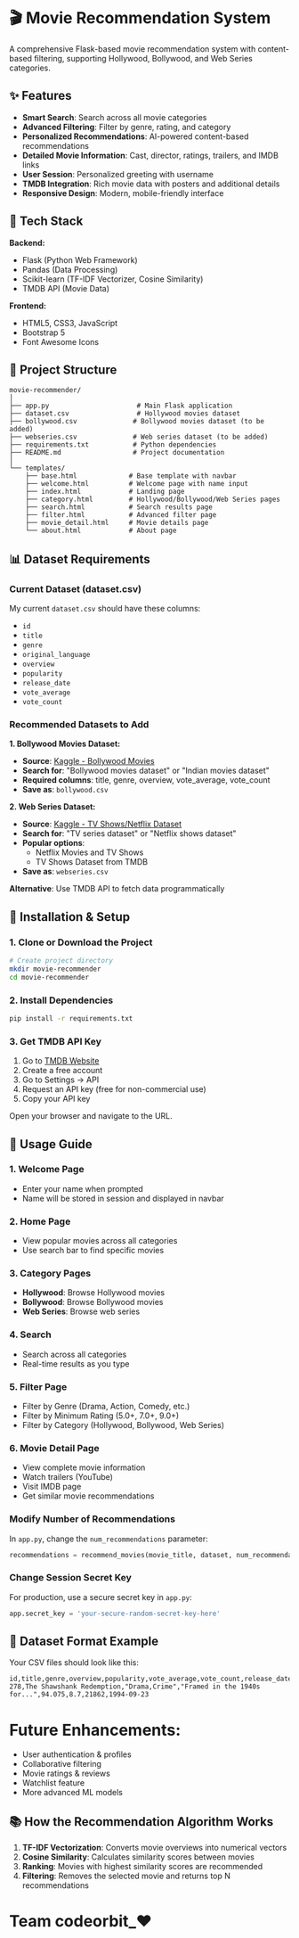 # 🎬 Movie Recommendation System

A comprehensive Flask-based movie recommendation system with content-based filtering, supporting Hollywood, Bollywood, and Web Series categories.

## ✨ Features

- **Smart Search**: Search across all movie categories
- **Advanced Filtering**: Filter by genre, rating, and category
- **Personalized Recommendations**: AI-powered content-based recommendations
- **Detailed Movie Information**: Cast, director, ratings, trailers, and IMDB links
- **User Session**: Personalized greeting with username
- **TMDB Integration**: Rich movie data with posters and additional details
- **Responsive Design**: Modern, mobile-friendly interface

## 🚀 Tech Stack

**Backend:**
- Flask (Python Web Framework)
- Pandas (Data Processing)
- Scikit-learn (TF-IDF Vectorizer, Cosine Similarity)
- TMDB API (Movie Data)

**Frontend:**
- HTML5, CSS3, JavaScript
- Bootstrap 5
- Font Awesome Icons

## 📁 Project Structure

```
movie-recommender/
│
├── app.py                      # Main Flask application
├── dataset.csv                 # Hollywood movies dataset
├── bollywood.csv              # Bollywood movies dataset (to be added)
├── webseries.csv              # Web series dataset (to be added)
├── requirements.txt           # Python dependencies
├── README.md                  # Project documentation
│
└── templates/
    ├── base.html             # Base template with navbar
    ├── welcome.html          # Welcome page with name input
    ├── index.html            # Landing page
    ├── category.html         # Hollywood/Bollywood/Web Series pages
    ├── search.html           # Search results page
    ├── filter.html           # Advanced filter page
    ├── movie_detail.html     # Movie details page
    └── about.html            # About page
```

## 📊 Dataset Requirements

### Current Dataset (dataset.csv)
My current `dataset.csv` should have these columns:
- `id`
- `title`
- `genre`
- `original_language`
- `overview`
- `popularity`
- `release_date`
- `vote_average`
- `vote_count`

### Recommended Datasets to Add

**1. Bollywood Movies Dataset:**
- **Source**: [Kaggle - Bollywood Movies](https://www.kaggle.com/datasets)
- **Search for**: "Bollywood movies dataset" or "Indian movies dataset"
- **Required columns**: title, genre, overview, vote_average, vote_count
- **Save as**: `bollywood.csv`

**2. Web Series Dataset:**
- **Source**: [Kaggle - TV Shows/Netflix Dataset](https://www.kaggle.com/datasets)
- **Search for**: "TV series dataset" or "Netflix shows dataset"
- **Popular options**:
  - Netflix Movies and TV Shows
  - TV Shows Dataset from TMDB
- **Save as**: `webseries.csv`

**Alternative**: Use TMDB API to fetch data programmatically

## 🔧 Installation & Setup

### 1. Clone or Download the Project

```bash
# Create project directory
mkdir movie-recommender
cd movie-recommender
```

### 2. Install Dependencies

```bash
pip install -r requirements.txt
```

### 3. Get TMDB API Key

1. Go to [TMDB Website](https://www.themoviedb.org/)
2. Create a free account
3. Go to Settings → API
4. Request an API key (free for non-commercial use)
5. Copy your API key


Open your browser and navigate to the URL.

## 📖 Usage Guide

### 1. **Welcome Page**
- Enter your name when prompted
- Name will be stored in session and displayed in navbar

### 2. **Home Page**
- View popular movies across all categories
- Use search bar to find specific movies

### 3. **Category Pages**
- **Hollywood**: Browse Hollywood movies
- **Bollywood**: Browse Bollywood movies
- **Web Series**: Browse web series

### 4. **Search**
- Search across all categories
- Real-time results as you type

### 5. **Filter Page**
- Filter by Genre (Drama, Action, Comedy, etc.)
- Filter by Minimum Rating (5.0+, 7.0+, 9.0+)
- Filter by Category (Hollywood, Bollywood, Web Series)

### 6. **Movie Detail Page**
- View complete movie information
- Watch trailers (YouTube)
- Visit IMDB page
- Get similar movie recommendations


### Modify Number of Recommendations

In `app.py`, change the `num_recommendations` parameter:

```python
recommendations = recommend_movies(movie_title, dataset, num_recommendations=8)
```

### Change Session Secret Key

For production, use a secure secret key in `app.py`:

```python
app.secret_key = 'your-secure-random-secret-key-here'
```

## 📝 Dataset Format Example

Your CSV files should look like this:

```csv
id,title,genre,overview,popularity,vote_average,vote_count,release_date
278,The Shawshank Redemption,"Drama,Crime","Framed in the 1940s for...",94.075,8.7,21862,1994-09-23
```

# Future Enhancements:
   - User authentication & profiles
   - Collaborative filtering
   - Movie ratings & reviews
   - Watchlist feature
   - More advanced ML models

## 📚 How the Recommendation Algorithm Works

1. **TF-IDF Vectorization**: Converts movie overviews into numerical vectors
2. **Cosine Similarity**: Calculates similarity scores between movies
3. **Ranking**: Movies with highest similarity scores are recommended
4. **Filtering**: Removes the selected movie and returns top N recommendations

# Team codeorbit_❤️
